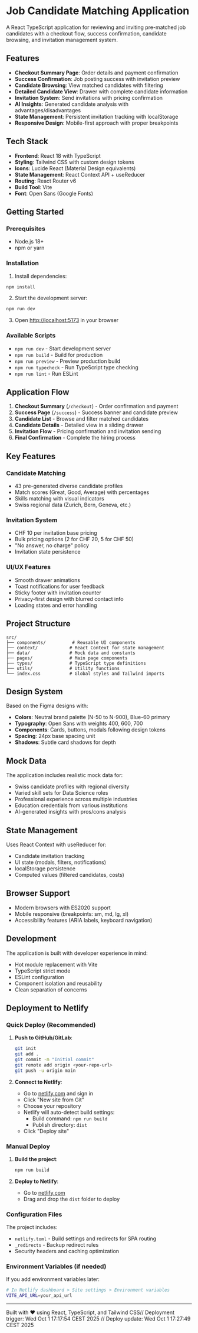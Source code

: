 # Job Candidate Matching Application

A React TypeScript application for reviewing and inviting pre-matched job candidates with a checkout flow, success confirmation, candidate browsing, and invitation management system.

## Features

- **Checkout Summary Page**: Order details and payment confirmation
- **Success Confirmation**: Job posting success with invitation preview
- **Candidate Browsing**: View matched candidates with filtering
- **Detailed Candidate View**: Drawer with complete candidate information
- **Invitation System**: Send invitations with pricing confirmation
- **AI Insights**: Generated candidate analysis with advantages/disadvantages
- **State Management**: Persistent invitation tracking with localStorage
- **Responsive Design**: Mobile-first approach with proper breakpoints

## Tech Stack

- **Frontend**: React 18 with TypeScript
- **Styling**: Tailwind CSS with custom design tokens
- **Icons**: Lucide React (Material Design equivalents)
- **State Management**: React Context API + useReducer
- **Routing**: React Router v6
- **Build Tool**: Vite
- **Font**: Open Sans (Google Fonts)

## Getting Started

### Prerequisites

- Node.js 18+ 
- npm or yarn

### Installation

1. Install dependencies:
```bash
npm install
```

2. Start the development server:
```bash
npm run dev
```

3. Open [http://localhost:5173](http://localhost:5173) in your browser

### Available Scripts

- `npm run dev` - Start development server
- `npm run build` - Build for production
- `npm run preview` - Preview production build
- `npm run typecheck` - Run TypeScript type checking
- `npm run lint` - Run ESLint

## Application Flow

1. **Checkout Summary** (`/checkout`) - Order confirmation and payment
2. **Success Page** (`/success`) - Success banner and candidate preview
3. **Candidate List** - Browse and filter matched candidates
4. **Candidate Details** - Detailed view in a sliding drawer
5. **Invitation Flow** - Pricing confirmation and invitation sending
6. **Final Confirmation** - Complete the hiring process

## Key Features

### Candidate Matching
- 43 pre-generated diverse candidate profiles
- Match scores (Great, Good, Average) with percentages
- Skills matching with visual indicators
- Swiss regional data (Zurich, Bern, Geneva, etc.)

### Invitation System
- CHF 10 per invitation base pricing
- Bulk pricing options (2 for CHF 20, 5 for CHF 50)
- "No answer, no charge" policy
- Invitation state persistence

### UI/UX Features
- Smooth drawer animations
- Toast notifications for user feedback
- Sticky footer with invitation counter
- Privacy-first design with blurred contact info
- Loading states and error handling

## Project Structure

```
src/
├── components/          # Reusable UI components
├── context/            # React Context for state management
├── data/               # Mock data and constants
├── pages/              # Main page components
├── types/              # TypeScript type definitions
├── utils/              # Utility functions
└── index.css           # Global styles and Tailwind imports
```

## Design System

Based on the Figma designs with:
- **Colors**: Neutral brand palette (N-50 to N-900), Blue-60 primary
- **Typography**: Open Sans with weights 400, 600, 700
- **Components**: Cards, buttons, modals following design tokens
- **Spacing**: 24px base spacing unit
- **Shadows**: Subtle card shadows for depth

## Mock Data

The application includes realistic mock data for:
- Swiss candidate profiles with regional diversity
- Varied skill sets for Data Science roles
- Professional experience across multiple industries
- Education credentials from various institutions
- AI-generated insights with pros/cons analysis

## State Management

Uses React Context with useReducer for:
- Candidate invitation tracking
- UI state (modals, filters, notifications)
- localStorage persistence
- Computed values (filtered candidates, costs)

## Browser Support

- Modern browsers with ES2020 support
- Mobile responsive (breakpoints: sm, md, lg, xl)
- Accessibility features (ARIA labels, keyboard navigation)

## Development

The application is built with developer experience in mind:
- Hot module replacement with Vite
- TypeScript strict mode
- ESLint configuration
- Component isolation and reusability
- Clean separation of concerns

## Deployment to Netlify

### Quick Deploy (Recommended)

1. **Push to GitHub/GitLab**:
   ```bash
   git init
   git add .
   git commit -m "Initial commit"
   git remote add origin <your-repo-url>
   git push -u origin main
   ```

2. **Connect to Netlify**:
   - Go to [netlify.com](https://netlify.com) and sign in
   - Click "New site from Git"
   - Choose your repository
   - Netlify will auto-detect build settings:
     - Build command: `npm run build`
     - Publish directory: `dist`
   - Click "Deploy site"

### Manual Deploy

1. **Build the project**:
   ```bash
   npm run build
   ```

2. **Deploy to Netlify**:
   - Go to [netlify.com](https://netlify.com)
   - Drag and drop the `dist` folder to deploy

### Configuration Files

The project includes:
- `netlify.toml` - Build settings and redirects for SPA routing
- `_redirects` - Backup redirect rules
- Security headers and caching optimization

### Environment Variables (if needed)

If you add environment variables later:
```bash
# In Netlify dashboard > Site settings > Environment variables
VITE_API_URL=your_api_url
```

---

Built with ❤️ using React, TypeScript, and Tailwind CSS// Deployment trigger: Wed Oct  1 17:17:54 CEST 2025
// Deploy update: Wed Oct  1 17:27:49 CEST 2025
